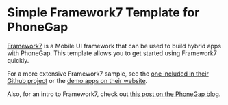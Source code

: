 Simple Framework7 Template for PhoneGap
=======================================
[Framework7](http://www.idangero.us/framework7) is a Mobile UI framework that can be used to build hybrid apps with PhoneGap. This template allows you to get started using Framework7 
quickly. 

For a more extensive Framework7 sample, see the [one included in their Github project](https://github.com/nolimits4web/Framework7/tree/master/dist)
or the [demo apps on their website](http://www.idangero.us/framework7/apps/#.VpQCc5MrKjQ).
  
Also, for an intro to Framework7, check out [this post on the PhoneGap blog](http://phonegap.com/blog/2015/11/30/framework7/).   
  